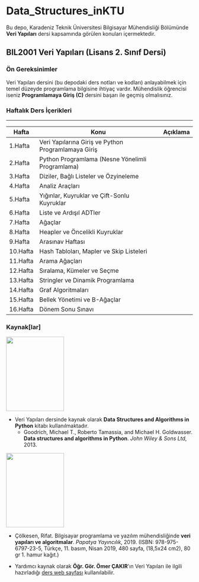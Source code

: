 # Data_Structures_inKTU
Bu depo, Karadeniz Teknik Üniversitesi Bilgisayar Mühendisliği Bölümünde **Veri Yapıları** dersi kapsamında görülen konuları içermektedir.

## BIL2001 Veri Yapıları (Lisans 2. Sınıf Dersi)
### Ön Gereksinimler
Veri Yapıları dersini (bu depodaki ders notları ve kodları) anlayabilmek için temel düzeyde programlama bilgisine ihtiyaç vardır. Mühendislik öğrencisi iseniz **Programlamaya Giriş (C)** dersini başarı ile geçmiş olmalısınız.

### Haftalık Ders İçerikleri
---
**Hafta** | **Konu** | **Açıklama**
--------- | -------- | ------------
1.Hafta | Veri Yapılarına Giriş ve Python Programlamaya Giriş | 
2.Hafta | Python Programlama (Nesne Yönelimli Programlama) | 
3.Hafta | Diziler, Bağlı Listeler ve Özyineleme | 
4.Hafta | Analiz Araçları | 
5.Hafta | Yığınlar, Kuyruklar ve Çift-Sonlu Kuyruklar | 
6.Hafta | Liste ve Ardışıl ADTler | 
7.Hafta | Ağaçlar | 
8.Hafta | Heapler ve Öncelikli Kuyruklar | 
9.Hafta | Arasınav Haftası | 
10.Hafta | Hash Tabloları, Mapler ve Skip Listeleri | 
11.Hafta | Arama Ağaçları | 
12.Hafta | Sıralama, Kümeler ve Seçme | 
13.Hafta | Stringler ve Dinamik Programlama | 
14.Hafta | Graf Algoritmaları | 
15.Hafta | Bellek Yönetimi ve B-Ağaçlar | 
16.Hafta | Dönem Sonu Sınavı | 

### Kaynak[lar]
<img src="https://images-na.ssl-images-amazon.com/images/I/61KBExHOcRL._SX379_BO1,204,203,200_.jpg" width="156" height="200">

* Veri Yapıları dersinde kaynak olarak **Data Structures and Algorithms in Python** kitabı kullanılmaktadır.
  * Goodrich, Michael T., Roberto Tamassia, and Michael H. Goldwasser. **Data structures and algorithms in Python**. *John Wiley & Sons Ltd*, 2013.
  
<img src="https://www.tdk.com.tr/images_buyuk/f96/Veri-Yapilari-ve-Algoritmalar_96_1.jpg" width="156" height="200">

* Çölkesen, Rifat. Bilgisayar programlama ve yazılım mühendisliğinde **veri yapıları ve algoritmalar**. *Papatya Yayıncılık*, 2019. (ISBN: 978-975-6797-23-5, Türkçe, 11. basım, Nisan 2019, 480 sayfa, (18,5x24 cm2), 80 gr 1. hamur kağıt.)

* Yardımcı kaynak olarak **Öğr. Gör. Ömer ÇAKIR**'ın Veri Yapıları ile ilgili hazırladığı [ders web sayfası](https://ceng2.ktu.edu.tr/~cakir/veri_yapilari.html) kullanılabilir.
